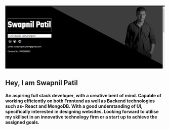 ![Alt Text](myself.png)
## Hey, I am Swapnil Patil
#### An aspiring full stack developer, with a creative bent of mind. Capable of working efficiently on both Frontend as well as Backend technologies such as- React and MongoDB. With a good understanding of UI, specifically interested in designing websites. Looking forward to utilise my skillset in an innovative technology firm or a start up to achieve the assigned goals.
